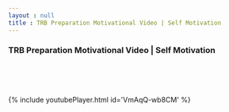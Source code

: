 ```yaml
---
layout : null
title : TRB Preparation Motivational Video | Self Motivation
---
```

<h3>TRB Preparation Motivational Video | Self Motivation</h3><br>
<br><p></p><br>
{% include youtubePlayer.html id='VmAqQ-wb8CM' %}<br>